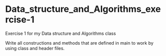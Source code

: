 # Data_structure_and_Algorithms_exercise-1
Exercise 1 for my Data structure and Algorithms class

Write all constructions and methods that are defined in main to work by using class and header files.
